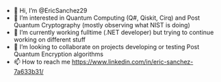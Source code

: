 - 👋 Hi, I’m @EricSanchez29
- 👀 I’m interested in Quantum Computing (Q#, Qiskit, Cirq) and Post Quantum Cryptography (mostly observing what NIST is doing)
- 🌱 I’m currently working fulltime (.NET developer) but trying to continue working on different stuff
- 💞️ I’m looking to collaborate on projects developing or testing Post Quantum Encryption algorithms
- 📫 How to reach me https://www.linkedin.com/in/eric-sanchez-7a633b31/
